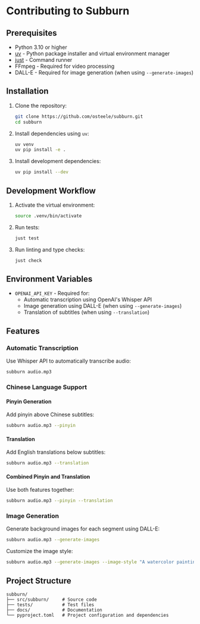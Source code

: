 # Contributing to Subburn

## Prerequisites

- Python 3.10 or higher
- [uv](https://github.com/astral-sh/uv) - Python package installer and virtual environment manager
- [just](https://github.com/casey/just) - Command runner
- FFmpeg - Required for video processing
- DALL-E - Required for image generation (when using `--generate-images`)

## Installation

1. Clone the repository:
   ```bash
   git clone https://github.com/osteele/subburn.git
   cd subburn
   ```

2. Install dependencies using `uv`:
   ```bash
   uv venv
   uv pip install -e .
   ```

3. Install development dependencies:
   ```bash
   uv pip install --dev
   ```

## Development Workflow

1. Activate the virtual environment:
   ```bash
   source .venv/bin/activate
   ```

2. Run tests:
   ```bash
   just test
   ```

3. Run linting and type checks:
   ```bash
   just check
   ```

## Environment Variables

- `OPENAI_API_KEY` - Required for:
  - Automatic transcription using OpenAI's Whisper API
  - Image generation using DALL-E (when using `--generate-images`)
  - Translation of subtitles (when using `--translation`)

## Features

### Automatic Transcription
Use Whisper API to automatically transcribe audio:
```bash
subburn audio.mp3
```

### Chinese Language Support

#### Pinyin Generation
Add pinyin above Chinese subtitles:
```bash
subburn audio.mp3 --pinyin
```

#### Translation
Add English translations below subtitles:
```bash
subburn audio.mp3 --translation
```

#### Combined Pinyin and Translation
Use both features together:
```bash
subburn audio.mp3 --pinyin --translation
```

### Image Generation
Generate background images for each segment using DALL-E:
```bash
subburn audio.mp3 --generate-images
```

Customize the image style:
```bash
subburn audio.mp3 --generate-images --image-style "A watercolor painting in pastel colors"
```

## Project Structure

```
subburn/
├── src/subburn/     # Source code
├── tests/           # Test files
├── docs/            # Documentation
└── pyproject.toml   # Project configuration and dependencies
